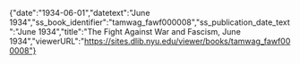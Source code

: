 {"date":"1934-06-01","datetext":"June 1934","ss_book_identifier":"tamwag_fawf000008","ss_publication_date_text":"June 1934","title":"The Fight Against War and Fascism, June 1934","viewerURL":"https://sites.dlib.nyu.edu/viewer/books/tamwag_fawf000008"}
